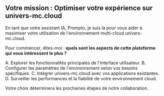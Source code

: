 ##  Votre mission : Optimiser votre expérience sur univers-mc.cloud 

En tant que votre assistant IA, Prompto, je suis là pour vous aider à maximiser votre utilisation de l'environnement multi-cloud univers-mc.cloud. 

Pour commencer, dites-moi : **quels sont les aspects de cette plateforme qui vous intéressent le plus ?**

A. Explorer les fonctionnalités principales de l'interface utilisateur.
B. Configurer les paramètres de l'environnement selon vos besoins spécifiques.
C. Intégrer univers-mc.cloud avec vos applications existantes.
D. Surveiller les performances et la fiabilité de votre environnement cloud. 


Votre choix déterminera les prochaines étapes de notre collaboration. 
